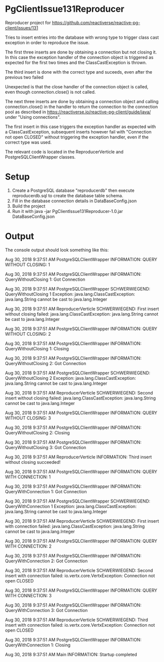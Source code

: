 # PgClientIssue131Reproducer

Reproducer project for https://github.com/reactiverse/reactive-pg-client/issues/131

Tries to insert entries into the database with wrong type to trigger class cast exception in order to reproduce the issue.

The first three inserts are done by obtaining a connection but not closing it. In this case the exception handler of the connection object is triggered as expected for the first two times and the ClassCastException is thrown.

The third insert is done with the correct type and suceeds, even after the previous two failed 

Unexpected is that the close handler of the connection object is called, even though connection.close() is not called.


The next three inserts are done by obtaining a connection object and calling connection.close() in the handler to return the connection to the connection pool as described in https://reactiverse.io/reactive-pg-client/guide/java/ under "Using connections".

The first insert in this case triggers the exception handler as expected with a ClassCastException, subsequent inserts however fail with "Connection not open CLOSED" without triggering the exception handler, even if the correct type was used.

The relevant code is located in the ReproducerVerticle and PostgreSQLClientWrapper classes.

# Setup

1. Create a PostgreSQL database "reproducerdb" then execute reproducerdb.sql to create the database table schema.
2. Fill in the database connection details in DataBaseConfig.json
3. Build the project
4. Run it with java -jar PgClientIssue131Reproducer-1.0.jar DataBaseConfig.json

# Output

The console output should look something like this:

Aug 30, 2018 9:37:51 AM PostgreSQLClientWrapper
INFORMATION: QUERY WITHOUT CLOSING: 1

Aug 30, 2018 9:37:51 AM PostgreSQLClientWrapper
INFORMATION: QueryWithoutClosing 1: Got Connection

Aug 30, 2018 9:37:51 AM PostgreSQLClientWrapper
SCHWERWIEGEND: QueryWithoutClosing 1 Exception: java.lang.ClassCastException: java.lang.String cannot be cast to java.lang.Integer

Aug 30, 2018 9:37:51 AM ReproducerVerticle
SCHWERWIEGEND: First insert without closing failed: java.lang.ClassCastException: java.lang.String cannot be cast to java.lang.Integer

Aug 30, 2018 9:37:51 AM PostgreSQLClientWrapper
INFORMATION: QUERY WITHOUT CLOSING: 2

Aug 30, 2018 9:37:51 AM PostgreSQLClientWrapper
INFORMATION: QueryWithoutClosing 1: Closing

Aug 30, 2018 9:37:51 AM PostgreSQLClientWrapper
INFORMATION: QueryWithoutClosing 2: Got Connection

Aug 30, 2018 9:37:51 AM PostgreSQLClientWrapper
SCHWERWIEGEND: QueryWithoutClosing 2 Exception: java.lang.ClassCastException: java.lang.String cannot be cast to java.lang.Integer

Aug 30, 2018 9:37:51 AM ReproducerVerticle
SCHWERWIEGEND: Second insert without closing failed: java.lang.ClassCastException: java.lang.String cannot be cast to java.lang.Integer

Aug 30, 2018 9:37:51 AM PostgreSQLClientWrapper
INFORMATION: QUERY WITHOUT CLOSING: 3

Aug 30, 2018 9:37:51 AM PostgreSQLClientWrapper
INFORMATION: QueryWithoutClosing 2: Closing

Aug 30, 2018 9:37:51 AM PostgreSQLClientWrapper
INFORMATION: QueryWithoutClosing 3: Got Connection

Aug 30, 2018 9:37:51 AM ReproducerVerticle
INFORMATION: Third insert without closing succeeded!

Aug 30, 2018 9:37:51 AM PostgreSQLClientWrapper
INFORMATION: QUERY WITH CONNECTION: 1

Aug 30, 2018 9:37:51 AM PostgreSQLClientWrapper
INFORMATION: QueryWithConnection 1: Got Connection

Aug 30, 2018 9:37:51 AM PostgreSQLClientWrapper
SCHWERWIEGEND: QueryWithConnection 1 Exception: java.lang.ClassCastException: java.lang.String cannot be cast to java.lang.Integer

Aug 30, 2018 9:37:51 AM ReproducerVerticle
SCHWERWIEGEND: First insert with connection failed: java.lang.ClassCastException: java.lang.String cannot be cast to java.lang.Integer

Aug 30, 2018 9:37:51 AM PostgreSQLClientWrapper
INFORMATION: QUERY WITH CONNECTION: 2

Aug 30, 2018 9:37:51 AM PostgreSQLClientWrapper
INFORMATION: QueryWithConnection 2: Got Connection

Aug 30, 2018 9:37:51 AM ReproducerVerticle
SCHWERWIEGEND: Second insert with connection failed: io.vertx.core.VertxException: Connection not open CLOSED

Aug 30, 2018 9:37:51 AM PostgreSQLClientWrapper
INFORMATION: QUERY WITH CONNECTION: 3

Aug 30, 2018 9:37:51 AM PostgreSQLClientWrapper
INFORMATION: QueryWithConnection 3: Got Connection

Aug 30, 2018 9:37:51 AM ReproducerVerticle
SCHWERWIEGEND: Third insert with connection failed: io.vertx.core.VertxException: Connection not open CLOSED

Aug 30, 2018 9:37:51 AM PostgreSQLClientWrapper
INFORMATION: QueryWithConnection 1: Closing

Aug 30, 2018 9:37:51 AM Main
INFORMATION: Startup completed